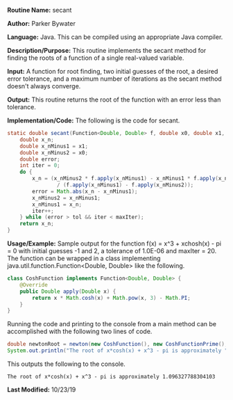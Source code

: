**Routine Name:** secant

**Author:** Parker Bywater

**Language:** Java. This can be compiled using an appropriate Java compiler. 

**Description/Purpose:** This routine implements the secant method for finding the roots of a function of a single real-valued variable. 

**Input:** A function for root finding, two initial guesses of the root, a desired error tolerance, and a maximum number of iterations as
the secant method doesn't always converge. 

**Output:** This routine returns the root of the function with an error less than tolerance.

**Implementation/Code:** The following is the code for secant.
   
```java 
static double secant(Function<Double, Double> f, double x0, double x1, double tol, int maxIter) {
    double x_n; 
    double x_nMinus1 = x1;
    double x_nMinus2 = x0;
    double error;
    int iter = 0;
    do {
        x_n = (x_nMinus2 * f.apply(x_nMinus1) - x_nMinus1 * f.apply(x_nMinus2))
                / (f.apply(x_nMinus1) - f.apply(x_nMinus2));
        error = Math.abs(x_n - x_nMinus1);
        x_nMinus2 = x_nMinus1;
        x_nMinus1 = x_n;
        iter++;
    } while (error > tol && iter < maxIter);
    return x_n;
}
```

**Usage/Example:** Sample output for the function f(x) = x^3 + xchosh(x) - pi = 0 with initial guesses -1 and 2, a tolerance of 1.0E-06 and maxIter = 20. The function can be wrapped in a class implementing java.util.function.Function<Double, Double> like the following. 
    
```java 
class CoshFunction implements Function<Double, Double> { 
    @Override 
    public Double apply(Double x) { 
        return x * Math.cosh(x) + Math.pow(x, 3) - Math.PI; 
    }
}
```

Running the code and printing to the console from a main method can be accomplished with the following two lines of code. 

```java 
double newtonRoot = newton(new CoshFunction(), new CoshFunctionPrime(), 2, 1.0E-06, 20);
System.out.println("The root of x*cosh(x) + x^3 - pi is approximately " + newtonRoot);
```

This outputs the following to the console. 

    The root of x*cosh(x) + x^3 - pi is approximately 1.096327788304103

**Last Modified:** 10/23/19
